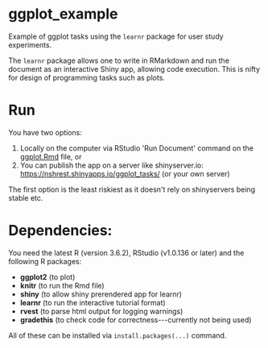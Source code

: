 # ggplot_example

Example of ggplot tasks using the `learnr` package for user study experiments. 

The `learnr` package allows one to write in RMarkdown and run the document as an interactive Shiny app, allowing code execution. This is nifty for design of programming tasks such as plots.

# Run
You have two options:
1) Locally on the computer via RStudio 'Run Document' command on the [ggplot.Rmd](https://github.com/nischalshrestha/ggplot_example/blob/master/ggplot/ggplot.Rmd) file, or
2) You can publish the app on a server like shinyserver.io: https://nshrest.shinyapps.io/ggplot_tasks/ (or your own server)

The first option is the least riskiest as it doesn't rely on shinyservers being stable etc.

# Dependencies:

You need the latest R (version 3.6.2), RStudio (v1.0.136 or later) and the following R packages:

- **ggplot2** (to plot)
- **knitr** (to run the Rmd file)
- **shiny** (to allow shiny prerendered app for learnr)
- **learnr** (to run the interactive tutorial format)
- **rvest** (to parse html output for logging warnings)
- **gradethis** (to check code for correctness---currently not being used)

All of these can be installed via `install.packages(...)` command. 
